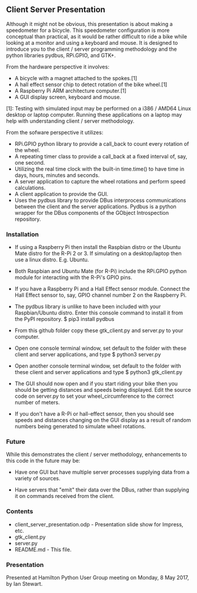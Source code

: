 ## Client Server Presentation

Although it might not be obvious, this presentation is about making a speedometer for a bicycle. This speedometer configuration is more conceptual than practical, as it would be rather difficult to ride a bike while looking at a monitor and using a keyboard and mouse. It is designed to introduce you to the client / server programming methodology and the python libraries pydbus, RPi.GPIO, and GTK+.

From the hardware perspective it involves:
* A bicycle with a magnet attached to the spokes.[1]
* A hall effect sensor chip to detect rotation of the bike wheel.[1]
* A Raspberry Pi ARM architecture computer.[1]
* A GUI display screen, keyboard and mouse.

[1]: Testing with simulated input may be performed on a i386 / AMD64 Linux desktop or laptop computer. Running these applications on a laptop may help with understanding client / server methodology.

From the sofware perspective it utilizes:
* RPi.GPIO python library to provide a call_back to count every rotation of the wheel.
* A repeating timer class to provide a call_back at a fixed interval of, say, one second.
* Utilizing the real time clock with the built-in time.time() to have time in days, hours, minutes and seconds.
* A server application to capture the wheel rotations and perform speed calculations.
* A client application to provide the GUI.
* Uses the pydbus library to provide DBus interprocess communications between the client and the server applications. Pydbus is a python wrapper for the DBus components of the GObject Introspection repository.


### Installation

* If using a Raspberry Pi then install the Raspbian distro or the Ubuntu Mate distro for the R-Pi 2 or 3. If simulating on a desktop/laptop then use a linux distro. E.g. Ubuntu.

* Both Raspbian and Ubuntu Mate (for R-Pi) include the RPi.GPIO python module for interacting with the R-Pi's GPIO pins.

* If you have a Raspberry Pi and a Hall Effect sensor module. Connect the Hall Effect sensor to, say, GPIO channel number 2 on the Raspberry Pi.

* The pydbus library is unlike to have been included with your Raspbian/Ubuntu distro. Enter this console command to install it from the PyPI repository. $ pip3 install pydbus

* From this github folder copy these gtk_client.py and server.py to your computer.

* Open one console terminal window, set default to the folder with these client and server applications, and type $ python3 server.py

* Open another console terminal window, set default to the folder with these client and server applications and type $ python3 gtk_client.py

* The GUI should now open and if you start riding your bike then you should be getting distances and speeds being displayed. Edit the source code on server.py to set your wheel_circumference to the correct number of meters.

* If you don't have a R-Pi or hall-effect sensor, then you should see speeds and distances changing on the GUI display as a result of random numbers being generated to simulate wheel rotations.


### Future

While this demonstrates the client / server methodology, enhancements to this code in the future may be: 

* Have one GUI but have multiple server processes supplying data from a variety of sources.

* Have servers that "emit" their data over the DBus, rather than supplying it on commands received from the client.


### Contents
* client_server_presentation.odp - Presentation slide show for Impress, etc.
* gtk_client.py
* server.py
* README.md - This file.

### Presentation

Presented at Hamilton Python User Group meeting on Monday, 8 May 2017, by Ian Stewart.


